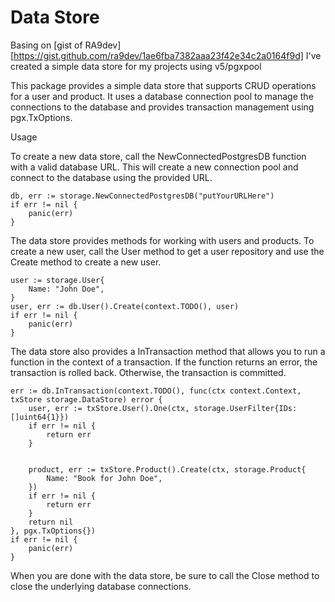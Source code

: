 # Data Store

Basing on [gist of RA9dev][https://gist.github.com/ra9dev/1ae6fba7382aaa23f42e34c2a0164f9d] I've created a simple data store for my projects using v5/pgxpool

This package provides a simple data store that supports CRUD operations for a user and product. It uses a database connection pool to manage the connections to the database and provides transaction management using pgx.TxOptions.

Usage

To create a new data store, call the NewConnectedPostgresDB function with a valid database URL. This will create a new connection pool and connect to the database using the provided URL.
```
db, err := storage.NewConnectedPostgresDB("putYourURLHere")
if err != nil {
    panic(err)
}
```
The data store provides methods for working with users and products. To create a new user, call the User method to get a user repository and use the Create method to create a new user.

```
user := storage.User{
    Name: "John Doe",
}
user, err := db.User().Create(context.TODO(), user)
if err != nil {
    panic(err)
}
```
The data store also provides a InTransaction method that allows you to run a function in the context of a transaction. If the function returns an error, the transaction is rolled back. Otherwise, the transaction is committed.

```
err := db.InTransaction(context.TODO(), func(ctx context.Context, txStore storage.DataStore) error {
    user, err := txStore.User().One(ctx, storage.UserFilter{IDs: []uint64{1}})
    if err != nil {
        return err
    }


    product, err := txStore.Product().Create(ctx, storage.Product{
        Name: "Book for John Doe",
    })
    if err != nil {
        return err
    }
    return nil
}, pgx.TxOptions{})
if err != nil {
    panic(err)
}
```
When you are done with the data store, be sure to call the Close method to close the underlying database connections.
